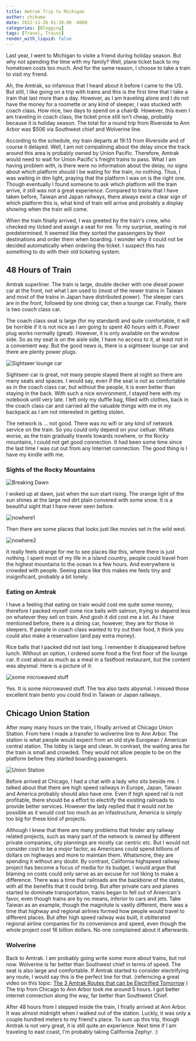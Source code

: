 ```yaml
---
title: Amtrak Trip to Michigan
author: chikuma
date: 2022-11-26 01:38:00 -0800
categories: [Blogging]
tags: [Travel, Trains]
render_with_liquid: false
---
```


Last year, I went to Michigan to visite a friend during holiday season. But why
not spending the time with my family? Well, plane ticket back to my hometown
costs too much. And for the same reason, I choose to take a train to visit my
friend.

Ah, the Amtrak, so infamous that I heard about it before I came to the US. But
still, I like going on a trip with trains and this is the first time that I take
a train that last more than a day. However, as I am traveling alone and I
do not have the money for a roomette or any kind of sleeper, I was stucked with
coach class. How nice, two days to spend on a chair😄. However, this even I am
traveling in coach class, the ticket price still isn't cheap, probably because
it is holiday season. The total for a round trip from Riverside to Ann Arbor was
$506 via Southwest chief and Wolverine line.

According to the schedule, my train departs at 19:13 from Riverside and of
course it delayed. Well, I am not compalining about the delay since the track
around this area is probably owned by Union Pacific. Therefore, Amtrak would
need to wait for Union Pacific's freight trains to pass. What I am having
problem with, is there were no information about the delay, no signs about which
platform should I be wating for the train, no nothing. Thus, I was waiting in
dim light, praying that the platform I was on is the right one. Though
eventually I found someone to ask which platform will the train arrive, it
still was not a great experience. Compared to trains that I have taken before,
Taiwan and Japan railways, there always exist a clear sign of which platform
this is, what kind of train will arrive and probably a display showing when
the train will come.

When the train finally arrived, I was greeted by the train's crew, who checked
my ticked and assign a seat for me. To my surprise, seating is not
predetermined. It seemed like they sorted the passengers by their destinations
and order them when boarding. I wonder why it could not be decided
automatically when ordering the ticket. I suspect this has something to do
with their old ticketing system.

## 48 Hours of Train

Amtrak superliner. The train is large, double decker with one diesel power car
at the front, not what I am used to (most of the newer trains in Taiwan and most
of the trains in Japan have distributed power). The sleeper cars are in the
front, followed by one dining car, then a lounge car. Finally, there is two
coach class car.

The coach class seat is large (for my standard) and quite comfortable, it will
be horrible if it is not nice as I am going to spent 40 hours with it. Power plug
works normally (great). However, it is only available on the window side.
So as my seat is on the aisle side, I have no access to it, at least not in a
convenient way. But the good news is, there is a sightseer lounge car and there
are plenty power plugs.

![Sightseer lounge car](https://i.imgur.com/KyuwU1V.png)

Sightseer car is great, not many people stayed there at night so there are many
seats and spaces. I would say, even if the seat is not as comfortable as in the
coach class car, but without the people, it is even better than staying in the
back. With such a nice environment, I stayed here with my notebook until very
late. I left only my duffle bag, filled with clothes, back in the coach class
car and carried all the valuable things with me in my backpack as I am not
interested in getting stolen.

The network is ... not good. There was no wifi or any kind of network service
on the train. So you could only depend on your celluar. Whats worse, as the
train gradually travels towards nowhere, or the Rocky mountains, I could not
get good connection. It had been some time since the last time I was cut out
from any Internet connection. The good thing is I have my kindle with me.

### Sights of the Rocky Mountains

![Breaking Dawn](https://i.imgur.com/F9Wc4a1.jpg)

I woked up at dawn, just when the sun start rising. The orange light of the sun
shines at the large red dirt plain convered with some snow. It is a beautiful
sight that I have never seen before.

![nowhere1](https://i.imgur.com/xZYZ3OK.jpg)

Then there are some places that looks just like movies set in the wild west.

![nowhere2](https://i.imgur.com/S7x90Ab.jpg)

It really feels strange for me to see places like this, where there is just
nothing. I spent most of my life in a island country, people could travel from
the highest mountains to the ocean in a few hours. And everywhere is crowded
with people. Seeing place like this makes me feels tiny and insignificant,
probably a bit lonely.

### Eating on Amtrak

I have a feeling that eating on train would cost me quite some money, therefore
I packed myself some rice balls with salmon, trying to depend less on whatever
they sell on train. And gosh it did cost me a lot. As I have mentioned before,
there is a dining car, however, they are for those in sleepers. If people in
coach class wanted to try out their food, it think you could also make a
reservation (and pay extra money).

Rice balls that I packed did not last long. I remember it disappeared before
lunch. Without an option, I ordered some food a the first floor of the lounge
car. It cost about as much as a meal in a fastfood restaurant, but the content
was abysmal. Here is a picture of it:

![some microwaved stuff](https://i.imgur.com/1DyDsgv.jpg)

Yes. It is some microwaved stuff. The tea also tasts abysmal.  I missed those
excellent train bento you could find in Taiwan or Japan railways.

## Chicago Union Station

After many many hours on the train, I finally arrived at Chicago Union Station.
From here I made a transfer to wolverine line to Ann Arbor. The station is what
people would expect from an old style European / American central station.
The lobby is large and clean. In contrast, the waiting area for the train is
small and crowded. They would not allow people to be on the platform before
they started boarding passengers.

![Union Station](https://i.imgur.com/ncJCiLg.jpg)

Before arrived at Chicago, I had a chat with a lady who sits beside me. I talked
about that there are high speed railways in Europe, Japan, Taiwan and America
probably should also have one. Even if high speed rail is not profitable, there
should be a effort to electrify the existing railroads to provide better
services. However the lady replied that it would not be possible as it would
cost too much as an infastructure, America is simply too big for these kind of
projects.

Although I knew that there are many problems that hinder any railway related
projects, such as many part of the network is owned by different private
companies, city plannings are mostly car centric etc. But I would not consider
cost to be a mojor factor, as Americans could spend billions of dollars on
highways and more to maintain them. Whatsmore, they are spending it without any
doubt. By contrast, California highspeed railway project has become a focus of
media for its budget. I would argue that blaming on costs could only serve as
an excuse for not liking to make a difference. There was a time that railroads
are the backbone of the states, with all the benefits that it could bring. But
after private cars and planes started to dominate transportation, trains began
to fell out of American's favor, even though trains are by no means, inferior
to cars and jets. Take Taiwan as an example, though the magnitute is vastly
different, there was a time that highway and regional airlines formed how people
would travel to different places. But after high speed railway was built, it
obliterated regional airline companies for its convenience and speed, even
though the whole project cost 16 billion dollars. No one complained about it
afterwards.

### Wolverine

Back to Amtrak. I am probably going write some more about trains, but not now.
Wolverine is far better than Southwest chief in terms of speed. The seat is also
large and comfortable. If Amtrak started to consider electrifying any route,
I would say this is the perfect line for that. (referncing a great video on
this topic:
[The 3 Amtrak Routes that can be Electrified Tomorrow](https://youtu.be/-yHqXMIvQXw)
) The trip from Chicago to Ann Arbor took me around 5 hours. I
got better internet connection along the way, far better than Southwest Chief.

After 48 hours from I stepped inside the train, I finally arrived at Ann Arbor.
It was almost midnight when I walked out of the station. Luckly, it was only a
couple hundred meters to my friend's place. To sum up this trip, though Amtrak
is not very great, it is still quite an experience. Next time if I am traveling
to east coast, I'm probably taking California Zephyr. :)




